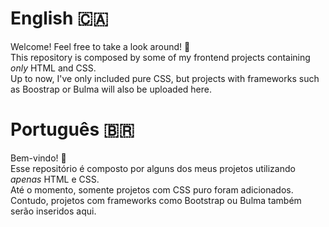 # English :canada:
Welcome! Feel free to take a look around! :metal:<br>
This repository is composed by some of my frontend projects containing _only_ HTML and CSS.<br>
Up to now, I've only included pure CSS, but projects with frameworks such as Boostrap or Bulma will also be uploaded here.

# Português :brazil:
Bem-vindo! :wave:<br>
Esse repositório é composto por alguns dos meus projetos utilizando _apenas_ HTML e CSS.<br>
Até o momento, somente projetos com CSS puro foram adicionados. Contudo, projetos com frameworks como Bootstrap ou Bulma também serão inseridos aqui.
